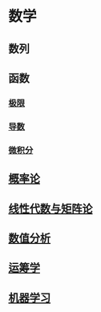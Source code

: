 <link rel='stylesheet' href='../style/index.css'>

# 数学

## 数列

## 函数

### [极限](./Function/Limit.html)

### [导数](./Function/Derivative.html)

### [微积分](./Function/Calculus.html)

## [概率论](./Probability/index.html)

## [线性代数与矩阵论](./LinearAlgebra/index.html)

## [数值分析](./DataAnalysis/index.html)

## [运筹学](./OperationsResearch/index.html)

## [机器学习](./MachineLearning/index.html)
